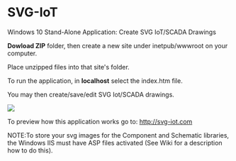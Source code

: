 # SVG-IoT
Windows 10 Stand-Alone Application: Create SVG IoT/SCADA Drawings

**Dowload ZIP** folder, then create a new site under inetpub/wwwroot on your computer.

Place unzipped files into that site's folder.

To run the application, in **localhost** select the index.htm file. 

You may then create/save/edit SVG Iot/SCADA drawings.

![](http://svg-iot.com/Images/iot.png)

To preview how this application works go to: http://svg-iot.com

NOTE:To store your svg images for the Component and Schematic libraries, the Windows IIS must have 
ASP files activated (See Wiki for a description how to do this).
